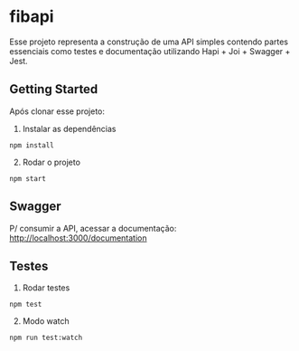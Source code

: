 # fibapi
Esse projeto representa a construção de uma API simples contendo  partes essenciais como testes e documentação utilizando Hapi + Joi + Swagger + Jest.

## Getting Started
Após clonar esse projeto:

1. Instalar as dependências
```
npm install
```

2. Rodar o projeto
```
npm start
```

## Swagger
P/ consumir a API, acessar a documentação: [http://localhost:3000/documentation](http://localhost:3000/documentation)

## Testes
1. Rodar testes
```
npm test
```

2. Modo watch
```
npm run test:watch
```